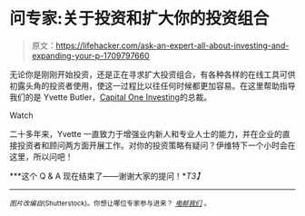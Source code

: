 # 问专家:关于投资和扩大你的投资组合

> 原文：<https://lifehacker.com/ask-an-expert-all-about-investing-and-expanding-your-p-1709797660>

无论你是刚刚开始投资，还是正在寻求扩大投资组合，有各种各样的在线工具可供初露头角的投资者使用，使这一过程比以往任何时候都更加容易。在这里帮助指导我们的是 Yvette Butler，[Capital One Investing](http://capitaloneinvesting.com)的总裁。

Watch

二十多年来，Yvette 一直致力于增强业内新人和专业人士的能力，并在企业的直接投资者和顾问两方面开展工作。对你的投资策略有疑问？伊维特下一个小时会在这里，所以问吧！

***这个 Q & A 现在结束了——谢谢大家的提问！**T3】*

* * *

<small>*图片改编自*</small>[<small></small>](http://www.shutterstock.com/pic-65516662/stock-photo-white-piggy-bank-and-calculator-on-wood-table-top.html)*<small>*(Shutterstock)。你想让哪位专家参与进来？*</small> [<small>*电邮我们*</small>](mailto:andy@lifehacker.com) <small>*。*</small>*
